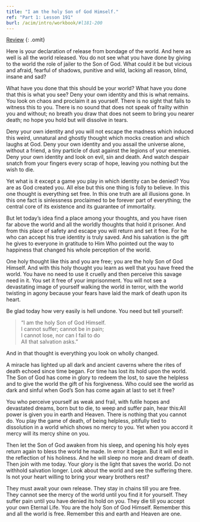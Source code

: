 ```yaml
---
title: "I am the holy Son of God Himself."
ref: "Part 1: Lesson 191"
burl: /acim/intro/workbook/#l181-200
---
```


<a class="hide-review" href="/acim/workbook/l211/#l191">Review</a>
{: .omit}

Here is your declaration of release from bondage of the world. And here
as well is all the world released. You do not see what you have done by
giving to the world the role of jailer to the Son of God. What could it
be but vicious and afraid, fearful of shadows, punitive and wild,
lacking all reason, blind, insane and sad?

What have you done that this should be your world? What have you done
that this is what you see? Deny your own identity and this is what
remains. You look on chaos and proclaim it as yourself. There is no sight
that fails to witness this to you. There is no sound that does not speak
of frailty within you and without; no breath you draw that does not seem
to bring you nearer death; no hope you hold but will dissolve in tears.

Deny your own identity and you will not escape the madness which induced
this weird, unnatural and ghostly thought which mocks creation and which
laughs at God. Deny your own identity and you assail the universe alone,
without a friend, a tiny particle of dust against the legions of your
enemies. Deny your own identity and look on evil, sin and death. And
watch despair snatch from your fingers every scrap of hope, leaving you
nothing but the wish to die.

Yet what is it except a game you play in which identity can be denied?
You are as God created you. All else but this one thing is folly to
believe. In this one thought is everything set free. In this one truth
are all illusions gone. In this one fact is sinlessness proclaimed to be
forever part of everything; the central core of its existence and its
guarantee of immortality.

But let today’s idea find a place among your thoughts, and you have
risen far above the world and all the worldly thoughts that hold it
prisoner. And from this place of safety and escape you will return and
set it free. For he who can accept his true identity is truly saved. And
his salvation is the gift he gives to everyone in gratitude to Him Who
pointed out the way to happiness that changed his whole perception of
the world.

One holy thought like this and you are free; you are the holy Son of God
Himself. And with this holy thought you learn as well
that you have freed the world. You have no need to use it cruelly and
then perceive this savage need in it. You set it free of your
imprisonment. You will not see a devastating image of yourself walking
the world in terror, with the world twisting in agony because your fears
have laid the mark of death upon its heart.

Be glad today how very easily is hell undone. You need but tell yourself:

> “I am the holy Son of God Himself.<br/>
> I cannot suffer; cannot be in pain;<br/>
> I cannot lose, nor can I fail to do<br/>
> All that salvation asks.”

And in that thought is everything you look on wholly changed.

A miracle has lighted up all dark and ancient caverns where the rites of
death echoed since time began. For time has lost its hold upon the
world. The Son of God has come in glory to redeem the lost, to save the
helpless and to give the world the gift of his forgiveness. Who could
see the world as dark and sinful when God’s Son has come again at last
to set it free?

You who perceive yourself as weak and frail, with futile hopes and
devastated dreams, born but to die, to weep and suffer pain, hear
this:All power is given you in earth and Heaven. There is nothing that
you cannot do. You play the game of death, of being helpless, pitifully
tied to dissolution in a world which shows no mercy to you. Yet when you
accord it mercy will its mercy shine on you.

Then let the Son of God awaken from his sleep, and opening his holy eyes
return again to bless the world he made. In error it began. But it will
end in the reflection of his holiness. And he will sleep no more and
dream of death. Then join with me today. Your glory is the light that
saves the world. Do not withhold salvation longer. Look about the world
and see the suffering there. Is not your heart willing to bring your
weary brothers rest?

They must await your own release. They stay in chains till you are
free. They cannot see the mercy of the world until you find it for
yourself. They suffer pain until you have denied its hold on you. They die
till you accept your own Eternal Life. You are the holy Son of God
Himself. Remember this and all the world is free. Remember this and
earth and Heaven are one.

